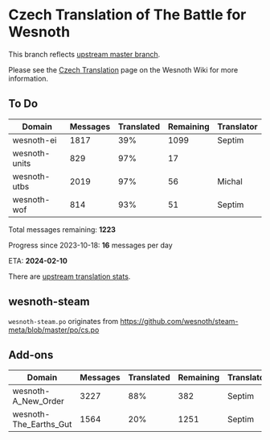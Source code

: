 # Czech Translation of The Battle for Wesnoth

This branch reflects [upstream master branch](https://github.com/wesnoth/wesnoth/tree/master).

Please see the [Czech Translation](https://wiki.wesnoth.org/CzechTranslation) page on the Wesnoth Wiki for more information.

## To Do

Domain | Messages | Translated | Remaining | Translator
------ | -------- | ---------- | --------- | ----------
wesnoth-ei | 1817 | 39% | 1099 | Septim
wesnoth-units | 829 | 97% | 17 |
wesnoth-utbs | 2019 | 97% | 56 | Michal
wesnoth-wof | 814 | 93% | 51 | Septim

Total messages remaining: **1223**

Progress since 2023-10-18: **16** messages per day

ETA: **2024-02-10**

There are [upstream translation stats](https://www.wesnoth.org/gettext/?view=langs&version=master&lang=cs).

## wesnoth-steam
`wesnoth-steam.po` originates from https://github.com/wesnoth/steam-meta/blob/master/po/cs.po

## Add-ons
Domain | Messages | Translated | Remaining | Translator
------ | -------- | ---------- | --------- | ----------
wesnoth-A_New_Order | 3227 | 88% | 382 | Septim
wesnoth-The_Earths_Gut | 1564 | 20% | 1251 | Septim
